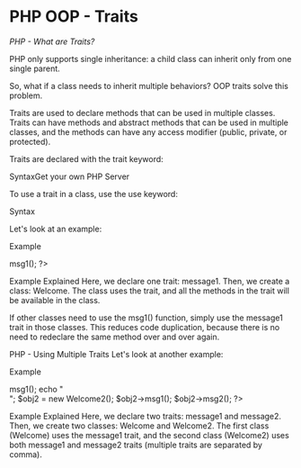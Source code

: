 

# PHP OOP - Traits

*PHP - What are Traits?*

PHP only supports single inheritance: a child class can inherit only from one single parent.

So, what if a class needs to inherit multiple behaviors? OOP traits solve this problem.

Traits are used to declare methods that can be used in multiple classes. Traits can have methods and abstract methods that can be used in multiple classes, and the methods can have any access modifier (public, private, or protected).

Traits are declared with the trait keyword:

SyntaxGet your own PHP Server
<?php
trait TraitName {
  // some code...
}
?>
To use a trait in a class, use the use keyword:

Syntax
<?php
class MyClass {
  use TraitName;
}
?>
Let's look at an example:

Example
<?php
trait message1 {
public function msg1() {
    echo "OOP is fun! ";
  }
}

class Welcome {
  use message1;
}

$obj = new Welcome();
$obj->msg1();
?>
Example Explained
Here, we declare one trait: message1. Then, we create a class: Welcome. The class uses the trait, and all the methods in the trait will be available in the class.

If other classes need to use the msg1() function, simply use the message1 trait in those classes. This reduces code duplication, because there is no need to redeclare the same method over and over again.

PHP - Using Multiple Traits
Let's look at another example:

Example
<?php
trait message1 {
  public function msg1() {
    echo "OOP is fun! ";
  }
}

trait message2 {
  public function msg2() {
    echo "OOP reduces code duplication!";
  }
}

class Welcome {
  use message1;
}

class Welcome2 {
  use message1, message2;
}

$obj = new Welcome();
$obj->msg1();
echo "<br>";

$obj2 = new Welcome2();
$obj2->msg1();
$obj2->msg2();
?>
Example Explained
Here, we declare two traits: message1 and message2. Then, we create two classes: Welcome and Welcome2. The first class (Welcome) uses the message1 trait, and the second class (Welcome2) uses both message1 and message2 traits (multiple traits are separated by comma).